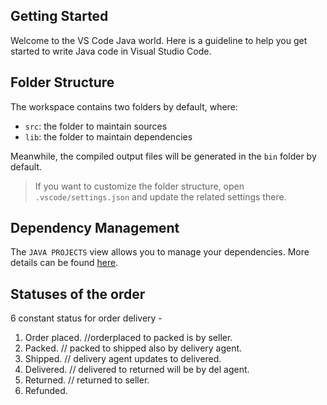 ## Getting Started

Welcome to the VS Code Java world. Here is a guideline to help you get started to write Java code in Visual Studio Code.

## Folder Structure

The workspace contains two folders by default, where:

- `src`: the folder to maintain sources
- `lib`: the folder to maintain dependencies

Meanwhile, the compiled output files will be generated in the `bin` folder by default.

> If you want to customize the folder structure, open `.vscode/settings.json` and update the related settings there.

## Dependency Management

The `JAVA PROJECTS` view allows you to manage your dependencies. More details can be found [here](https://github.com/microsoft/vscode-java-dependency#manage-dependencies).


## Statuses of the order


6 constant status for order delivery - 
1) Order placed. //orderplaced to packed is by seller.
2) Packed. // packed to shipped also by delivery agent.
3) Shipped. // delivery agent updates to delivered.
4) Delivered. // delivered to returned will be by del agent.
5) Returned. // returned to seller.
6) Refunded.